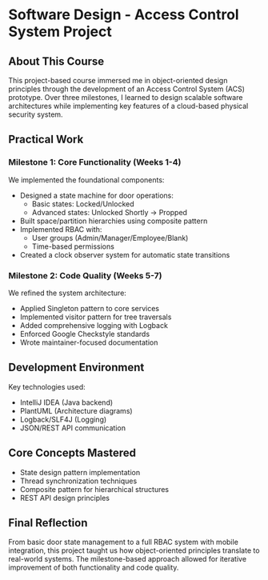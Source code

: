 # Software Design - Access Control System Project

## About This Course
This project-based course immersed me in object-oriented design principles through the development of an Access Control System (ACS) prototype. Over three milestones, I learned to design scalable software architectures while implementing key features of a cloud-based physical security system.

## Practical Work

### Milestone 1: Core Functionality (Weeks 1-4)
We implemented the foundational components:
- Designed a state machine for door operations:
  - Basic states: Locked/Unlocked
  - Advanced states: Unlocked Shortly → Propped
- Built space/partition hierarchies using composite pattern
- Implemented RBAC with:
  - User groups (Admin/Manager/Employee/Blank)
  - Time-based permissions
- Created a clock observer system for automatic state transitions

### Milestone 2: Code Quality (Weeks 5-7)
We refined the system architecture:
- Applied Singleton pattern to core services
- Implemented visitor pattern for tree traversals
- Added comprehensive logging with Logback
- Enforced Google Checkstyle standards
- Wrote maintainer-focused documentation

## Development Environment
Key technologies used:
- IntelliJ IDEA (Java backend)
- PlantUML (Architecture diagrams)
- Logback/SLF4J (Logging)
- JSON/REST API communication

## Core Concepts Mastered
- State design pattern implementation
- Thread synchronization techniques
- Composite pattern for hierarchical structures
- REST API design principles

## Final Reflection
From basic door state management to a full RBAC system with mobile integration, this project taught us how object-oriented principles translate to real-world systems. The milestone-based approach allowed for iterative improvement of both functionality and code quality.
